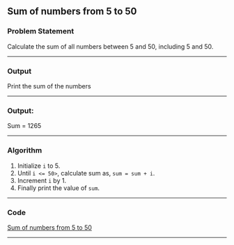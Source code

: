 ## Sum of numbers from 5 to 50

### Problem Statement
Calculate the sum of all numbers between 5 and 50, including 5 and 50.

---

### Output 
Print the sum of the numbers

---

### Output:
Sum = 1265 <br>

---

### Algorithm 
1. Initialize `i` to 5. 
2. Until `i <= 50>`, calculate sum as, `sum = sum + i`.
3. Increment `i` by 1.
4. Finally print the value of `sum`.

---

### Code

[Sum of numbers from 5 to 50](sum_of_numbers.c)

---